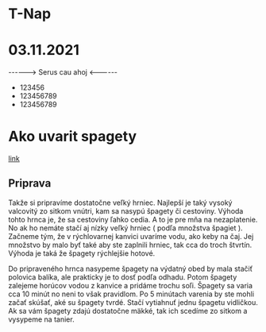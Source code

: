 # T-Nap
# 03.11.2021

------> Serus cau ahoj <------

* 123456
* 123456789
* 123456789


# Ako uvarit spagety

[link](https://howtodo.sk/wp-content/uploads/ako-uvarit-spagety.jpg)
## Priprava

Takže si pripravíme dostatočne veľký hrniec. Najlepší je taký vysoký valcovitý zo sitkom vnútri, kam sa nasypú špagety či cestoviny. Výhoda tohto hrnca je, že sa cestoviny ľahko cedia. A to je pre mňa na nezaplatenie. No ak ho nemáte stačí aj nízky veľký hrniec ( podľa množstva špagiet ). Začneme tým, že v rýchlovarnej kanvici uvaríme vodu, ako keby na čaj. Jej množstvo by malo byť také aby ste zaplnili hrniec, tak cca do troch štvrtín. Výhoda je taká že špagety rýchlejšie hotové.

Do pripraveného hrnca nasypeme špagety na výdatný obed by mala stačiť polovica balíka, ale prakticky je to dosť podľa odhadu. Potom špagety zalejeme horúcov vodou z kanvice a pridáme trochu soľi. Špagety sa varia cca 10 minút no neni to však pravidlom. Po 5 minútach varenia by ste mohli začať skúšať, aké su špagety tvrdé. Stačí vytiahnuť jednu špagetu vidličkou. Ak sa vám špagety zdajú dostatočne mäkké, tak ich scedíme zo sitkom a vysypeme na tanier.
